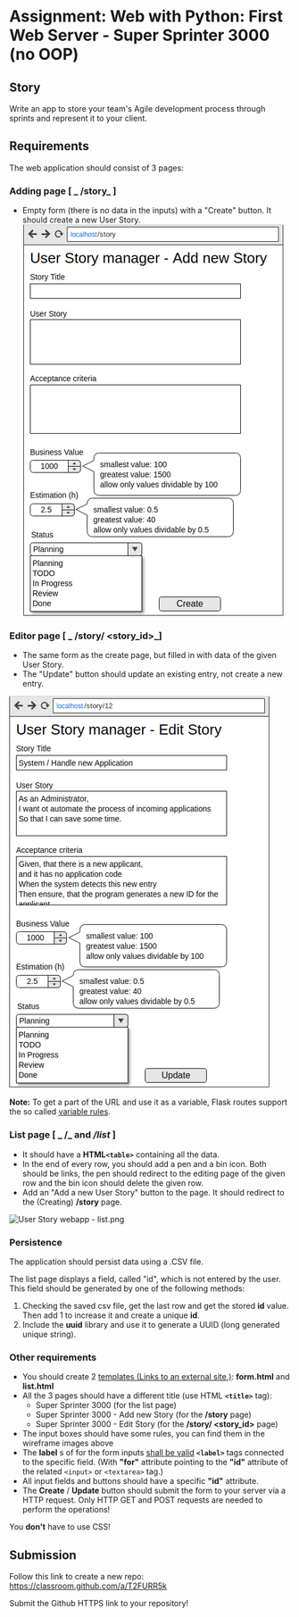 # Assignment: Web with Python: First Web Server - Super Sprinter 3000 (no OOP)

## Story

Write an app to store your team's Agile development process through sprints and represent it to your client.

## Requirements

The web application should consist of 3 pages:

### Adding page [ _ **/story**_ ]

  * Empty form (there is no data in the inputs) with a "Create" button. It should create a new User Story.![super sprinter - add story-1.png](media/Web%20with%20Python%20module%20resources/super%20sprinter%20-%20add%20story-1.png)



### Editor page [ _ **/story/ <story_id>**_]

  * The same form as the create page, but filled in with data of the given User Story.
  * The "Update" button should update an existing entry, not create a new entry.



![super sprinter - update-1.png](media/Web%20with%20Python%20module%20resources/super%20sprinter%20-%20update-1.png)

**Note:** To get a part of the URL and use it as a variable, Flask routes support the so called [variable rules](http://flask.pocoo.org/docs/0.10/quickstart/#variable-rules).

### List page [ _ **/**_ and _**/list**_ ]

  * It should have a **HTML`<table>`** containing all the data.
  * In the end of every row, you should add a pen and a bin icon. Both should be links, the pen should redirect to the editing page of the given row and the bin icon should delete the given row.
  * Add an "Add a new User Story" button to the page. It should redirect to the (Creating) **/story** page.



![User Story webapp - list.png](media/Web%20with%20Python%20module%20resources/User%20Story%20webapp%20-%20list.png)

### Persistence

The application should persist data using a .CSV file.

The list page displays a field, called "id", which is not entered by the user. This field should be generated by one of the following methods:

  1. Checking the saved csv file, get the last row and get the stored **id** value. Then add 1 to increase it and create a  unique **id**.
  2. Include the **uuid** library and use it to generate a UUID (long generated unique string). 



### Other requirements

  * You should create 2 [templates (Links to an external site.)](http://flask.pocoo.org/docs/0.12/tutorial/templates/): **form.html** and **list.html**
  * All the 3 pages should have a different title (use HTML **`<title>`** tag):
    * Super Sprinter 3000 (for the list page)
    * Super Sprinter 3000 \- Add new Story (for the **/story** page)
    * Super Sprinter 3000 - Edit Story (for the **/story/ <story_id>** page)
  * The input boxes should have some rules, you can find them in the wireframe images above
  * The **label** s of for the form inputs [shall be valid](https://developer.mozilla.org/en-US/docs/Web/HTML/Element/label) **`<label>`** tags connected to the specific field. (With **"for"** attribute pointing to the **"id"** attribute of the related `<input>` or `<textarea>` tag.)
  * All input fields and buttons should have a specific **"id"** attribute.
  * The **Create** / **Update** button should submit the form to your server via a HTTP request. Only HTTP GET and POST requests are needed to perform the operations!



You **don't** have to use CSS!

## Submission

Follow this link to create a new repo: <https://classroom.github.com/a/T2FURR5k>

Submit the Github HTTPS link to your repository!



